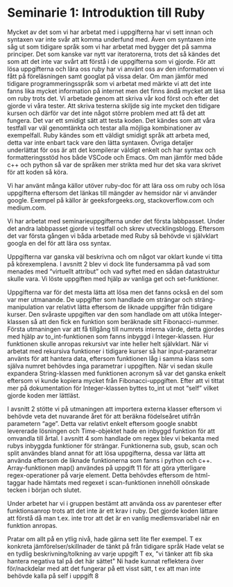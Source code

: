 # Seminarie 1: Introduktion till Ruby

Mycket  av det som vi har arbetat med i uppgifterna har vi sett innan och syntaxen var inte svår att komma underfund med. Även om syntaxen inte såg ut som tidigare språk som vi har arbetat med bygger det på samma principer. Det som kanske var nytt var iteratorerna, trots det så kändes det som att det inte var svårt att förstå i de uppgifterna som vi gjorde. För att lösa uppgifterna och lära oss ruby har vi använt oss av den informationen vi fått på föreläsningen samt googlat på vissa delar. Om man jämför med tidigare programmeringsspråk som vi arbetat med märkte vi att det inte fanns lika mycket information på internet men det finns ändå mycket att läsa om ruby trots det.
Vi arbetade genom att skriva vår kod först och efter det gjorde vi våra tester. Att skriva testerna skiljde sig inte mycket den tidigare kursen och därför var det inte något större problem med att få det att fungera. Det var ett smidigt sätt att testa koden. Det kändes som att våra testfall var väl genomtänkta och testar alla möjliga kombinationer av exempelfall.
Ruby kändes som ett väldigt smidigt språk att arbeta med, detta var inte enbart tack vare den lätta syntaxen. Övriga detaljer underlättat för oss är att det kompilerar väldigt enkelt och har syntax och formatteringsstöd hos både VSCode och Emacs. Om man jämför med både c++ och python så var de språken mer strikta med hur det ska vara skrivet för att koden så köra.

Vi har använt många källor utöver ruby-doc för att lära oss om ruby och lösa uppgifterna eftersom det länkas till mängder av hemsidor när vi använder google. Exempel på källor är geeksforgeeks.org, stackoverflow.com och medium.com.

Vi har arbetat med seminarieuppgifterna under det första labbpasset. Under det andra labbpasset gjorde vi testfall och skrev utvecklingsblogg. Eftersom det var första gången vi båda arbetade med Ruby så behövde vi självklart googla en del för att lära oss syntax.

Uppgifterna var ganska väl beskrivna och om något var oklart kunde vi titta på körexemplena. I avsnitt 2 blev vi dock lite fundersamma på vad som menades med “virtuellt attribut” och vad syftet med en sådan datastruktur skulle vara. Vi löste uppgiften med hjälp av vanliga get och set-funktioner.

Uppgifterna var för det mesta lätta att lösa men det fanns också en del som var mer utmanande. De uppgifter som handlade om strängar och sträng-manipulation var relativt lätta eftersom de liknade uppgifter från tidigare kurser. Den svåraste uppgiften var den som handlade om att utöka Integer-klassen så att den fick en funktion som beräknade sitt Fibonacci-nummer.
Första utmaningen var att få tillgång till numrets interna värde, detta gjordes med hjälp av to_int-funktionen som fanns inbyggd i Integer-klassen. Hur funktionen skulle anropas rekursivt var inte heller helt självklart. När vi arbetat med rekursiva funktioner i tidigare kurser så har input-parametrar använts för att hantera data, eftersom funktionen låg i samma klass som själva numret behövdes inga parametrar i uppgiften. När vi sedan skulle expandera String-klassen med funktionen acronym så var det ganska enkelt eftersom vi kunde kopiera mycket från Fibonacci-uppgiften.
Efter att vi tittat mer på dokumentation för Integer-klassen byttes to_int ut mot “self” vilket gjorde koden mer lättläst.

I avsnitt 2 stötte vi på utmaningen att importera externa klasser eftersom vi behövde veta det nuvarande året för att beräkna födelseåret utifrån parametern “age”. Detta var relativt enkelt eftersom google snabbt levererade lösningen och Time-objektet hade en inbyggd funktion för att omvandla till årtal.
I avsnitt 4 som handlade om regex blev vi bekanta med rubys inbyggda funktioner för strängar. Funktionerna sub, gsub, scan och split användes bland annat för att lösa uppgifterna, dessa var lätta att använda eftersom de liknade funktionerna som fanns i python och c++. Array-funktionen map() användes på uppgift 11 för att göra ytterligare regex-operationer på varje element. Detta behövdes eftersom de html-taggar hade hämtats med regexet i scan-funktionen innehöll oönskade tecken i början och slutet.

Under arbetet har vi i gruppen bestämt att använda oss av parenteser efter funktionsanrop trots att det inte är ett krav i ruby. Det gjorde koden lättare att förstå då man t.ex. inte tror att det är en vanlig medlemsvariabel när en funktion anropas.



Pratar om allt på en ytlig nivå, hade gärna sett lite fler exempel.
T ex konkreta jämförelser/skillnader de tänkt på från tidigare språk
Hade velat se en tydlig beskrivning/tolkning av varje uppgift
T ex, "vi tänker att fib ska hantera negativa tal på det här sättet"
Ni hade kunnat reflektera över för/nackdelar med att det fungerar på ett visst sätt, t ex att man inte behövde kalla på self i uppgift 8
